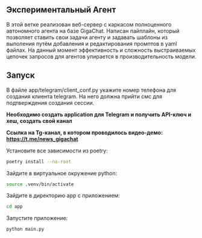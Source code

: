 ## Экспериментальный Агент 

В этой ветке реализован веб-сервер с каркасом полноценного автономного агента
на базе GigaChat.
Написан пайплайн, который позволяет ставить свои задачи агенту и задавать шаблоны 
из выполения путём добавления и редактирования промптов в yaml файлах. 
На данный момент эффективность и сложность выстраиваемых цепочек запросов для агентов 
упирается в производительность модели.

## Запуск

В файле app/telegram/client_conf.py укажите номер телефона для создания клиента telegram.
На него должна прийти смс для подтверждения создания сессии.

**Необходимо создать application для Telegram и получить API-ключ и хеш, создать свой канал**

**Ссылка на Tg-канал, в котором проводилось видео-демо: https://t.me/news_gigachat**

Установите все зависимости из poetry:

```bash
poetry install --no-root
```
Зайдите в виртуальное окружение python:
```bash
source .venv/bin/activate
```
Зайдите в директорию app с приложением:
```bash
cd app
```
Запустите приложение:
```bash
python main.py
```
